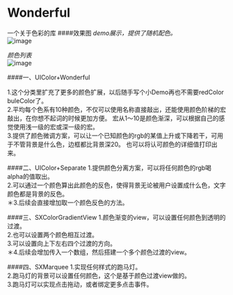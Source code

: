# Wonderful
一个关于色彩的库
####效果图
_demo展示，提供了随机配色。_<br />
![image](https://github.com/dsxNiubility/Wonderful/raw/master/screenshots/001.png)


_颜色列表_<br />
![image](https://github.com/dsxNiubility/Wonderful/raw/master/screenshots/colorlist.gif)

####一、UIColor+Wonderful

1.这个分类里扩充了更多的颜色扩展，以后随手写个小Demo再也不需要redColor buleColor了。<br />
2.平均每个色系有10种颜色，不仅可以使用名称直接敲出，还能使用颜色阶梯的宏敲出，在你想不起词的时候更加方便。 宏从1～10是颜色渐深，可以根据自己的感觉使用浅一级的宏或深一级的宏。<br />
3.提供了颜色微调方案，可以让一个已知颜色的rgb的某值上升或下降若干，可用于不管背景是什么色，边框都比背景深20。 也可以将认可颜色的详细值打印出来。<br />

####二、UIColor+Separate
1.提供颜色分离方案，可以将任何颜色的rgb喝alpha的值取出。<br />
2.可以通过一个颜色算出此颜色的反色，使得背景无论被用户设置成什么色，文字颜色都是背景的反色。<br />
＊3.后续会直接增加取一个颜色反色的方法。<br />

####三、SXColorGradientView
1.颜色渐变的view，可以设置任何颜色到透明的过渡。<br />
2.也可以设置两个颜色相互过渡。<br />
3.可以设置向上下左右四个过渡的方向。<br />
＊4.后续会增加传入一个数组，然后搭建一个多个颜色过渡的view。

####四、SXMarquee
1.实现任何样式的跑马灯。<br />
2.跑马灯的背景可以设置任何颜色，这个是基于颜色过渡view做的。<br />
3.跑马灯可以实现点击拖动，或者绑定更多点击事件。

